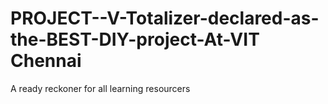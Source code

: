 # PROJECT--V-Totalizer-declared-as-the-BEST-DIY-project-At-VIT Chennai
A ready reckoner for all learning resourcers
